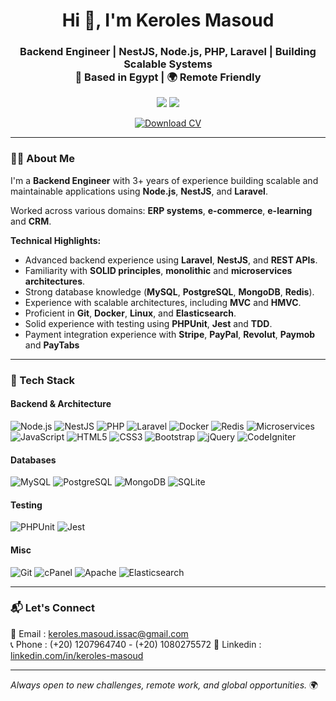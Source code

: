 <h1 align="center">Hi 👋, I'm Keroles Masoud</h1>
<h3 align="center">
  Backend Engineer | NestJS, Node.js, PHP, Laravel | Building Scalable Systems  
  <br/>📍 Based in Egypt | 🌍 Remote Friendly
</h3>

<p align="center">
  <a href="mailto:keroles.masoud.issac@gmail.com"><img src="https://img.shields.io/badge/-Email-D14836?style=flat&logo=gmail&logoColor=white"/></a>
  <a href="https://www.linkedin.com/in/keroles-masoud"><img src="https://img.shields.io/badge/-LinkedIn-0077B5?style=flat&logo=linkedin&logoColor=white"/></a>
</p>

<p align="center">
  <a href="Keroles-Masoud-CV-06-2025.pdf" download>
    <img src="https://img.shields.io/badge/📄 Download%20CV-EA4335?style=for-the-badge&logo=adobeacrobatreader&logoColor=white" alt="Download CV">
  </a>
</p>

---

### 🧑‍💻 About Me

I'm a **Backend Engineer** with 3+ years of experience building scalable and maintainable applications using **Node.js**, **NestJS**, and **Laravel**.

Worked across various domains: **ERP systems**, **e-commerce**, **e-learning** and **CRM**. 

**Technical Highlights:**
- Advanced backend experience using **Laravel**, **NestJS**, and **REST APIs**.
- Familiarity with **SOLID principles**, **monolithic** and **microservices architectures**.
- Strong database knowledge (**MySQL**, **PostgreSQL**, **MongoDB**, **Redis**).
- Experience with scalable architectures, including **MVC** and **HMVC**.
- Proficient in **Git**, **Docker**, **Linux**, and **Elasticsearch**.
- Solid experience with testing using **PHPUnit**, **Jest** and **TDD**.
- Payment integration experience with **Stripe**, **PayPal**, **Revolut**, **Paymob** and **PayTabs**

---

### 🚀 Tech Stack

#### Backend & Architecture

![Node.js](https://img.shields.io/badge/Node.js-339933?logo=node.js&logoColor=white&style=flat)
![NestJS](https://img.shields.io/badge/NestJS-E0234E?logo=nestjs&logoColor=white&style=flat)
![PHP](https://img.shields.io/badge/PHP-777BB4?logo=php&logoColor=white&style=flat)
![Laravel](https://img.shields.io/badge/Laravel-FC4949?logo=laravel&logoColor=white&style=flat)
![Docker](https://img.shields.io/badge/Docker-2496ED?logo=docker&logoColor=white&style=flat)
![Redis](https://img.shields.io/badge/Redis-DC382D?logo=redis&logoColor=white&style=flat)
![Microservices](https://img.shields.io/badge/Microservices-000000?style=flat)
![JavaScript](https://img.shields.io/badge/JavaScript-F7DF1E?logo=javascript&logoColor=black&style=flat)
![HTML5](https://img.shields.io/badge/HTML5-E34F26?logo=html5&logoColor=white&style=flat)
![CSS3](https://img.shields.io/badge/CSS3-1572B6?logo=css3&logoColor=white&style=flat)
![Bootstrap](https://img.shields.io/badge/Bootstrap-7952B3?logo=bootstrap&logoColor=white&style=flat)
![jQuery](https://img.shields.io/badge/jQuery-0769AD?logo=jquery&logoColor=white&style=flat)
![CodeIgniter](https://img.shields.io/badge/CodeIgniter-EF4223?style=flat&logoColor=white)



#### Databases

![MySQL](https://img.shields.io/badge/MySQL-4479A1?logo=mysql&logoColor=white&style=flat)
![PostgreSQL](https://img.shields.io/badge/PostgreSQL-4169E1?logo=postgresql&logoColor=white&style=flat)
![MongoDB](https://img.shields.io/badge/MongoDB-47A248?logo=mongodb&logoColor=white&style=flat)
![SQLite](https://img.shields.io/badge/SQLite-003B57?logo=sqlite&logoColor=white&style=flat)

#### Testing

![PHPUnit](https://img.shields.io/badge/PHPUnit-6C7280?style=flat)
![Jest](https://img.shields.io/badge/Jest-C21325?logo=jest&logoColor=white&style=flat)

#### Misc

![Git](https://img.shields.io/badge/GIT-F05032?logo=git&logoColor=white&style=flat)
![cPanel](https://img.shields.io/badge/cPanel-FF6C2C?style=flat)
![Apache](https://img.shields.io/badge/Apache-D22128?logo=apache&logoColor=white&style=flat)
![Elasticsearch](https://img.shields.io/badge/Elasticsearch-005571?logo=elasticsearch&logoColor=white&style=flat)


---

### 📬 Let's Connect

📧 Email    : [keroles.masoud.issac@gmail.com](mailto:keroles.masoud.issac@gmail.com)  
📞 Phone    : (+20) 1207964740 - (+20) 1080275572
🔗 Linkedin : [linkedin.com/in/keroles-masoud](https://www.linkedin.com/in/keroles-masoud)

---

*Always open to new challenges, remote work, and global opportunities.* 🌍
